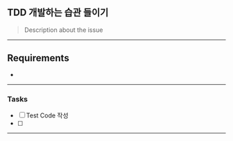 <!-- (Issue Templates 입니다 😀! ) -->

<!-- Issue Title -->
# 

## TDD 개발하는 습관 들이기

<!-- Description about the issue -->
> Description about the issue

---

<!-- Requirements -->
## Requirements

- 

---

<!-- Tasks -->
### Tasks

- [ ] Test Code 작성
- [ ] 

---

<!-- ### memo (Optional) -->